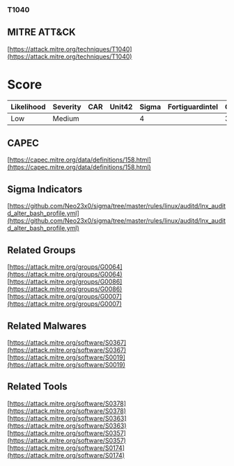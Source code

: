 
### T1040
## MITRE ATT&CK
[https://attack.mitre.org/techniques/T1040](https://attack.mitre.org/techniques/T1040)

# Score

| Likelihood | Severity | CAR | Unit42 | Sigma | Fortiguardintel | Groups | Malwares | Tools |
| ---------- | -------- | --- | ------ | ----- | --------------- | ---  | --- | --- |
| Low | Medium |   |   | 4 |   | 3 | 2 | 4 |



## CAPEC

[https://capec.mitre.org/data/definitions/158.html](https://capec.mitre.org/data/definitions/158.html)
[]()


## Sigma Indicators

[https://github.com/Neo23x0/sigma/tree/master/rules/linux/auditd/lnx_auditd_alter_bash_profile.yml](https://github.com/Neo23x0/sigma/tree/master/rules/linux/auditd/lnx_auditd_alter_bash_profile.yml)
[]()


## Related Groups

[https://attack.mitre.org/groups/G0064](https://attack.mitre.org/groups/G0064)
[https://attack.mitre.org/groups/G0086](https://attack.mitre.org/groups/G0086)
[https://attack.mitre.org/groups/G0007](https://attack.mitre.org/groups/G0007)
[]()


## Related Malwares

[https://attack.mitre.org/software/S0367](https://attack.mitre.org/software/S0367)
[https://attack.mitre.org/software/S0019](https://attack.mitre.org/software/S0019)
[]()


## Related Tools

[https://attack.mitre.org/software/S0378](https://attack.mitre.org/software/S0378)
[https://attack.mitre.org/software/S0363](https://attack.mitre.org/software/S0363)
[https://attack.mitre.org/software/S0357](https://attack.mitre.org/software/S0357)
[https://attack.mitre.org/software/S0174](https://attack.mitre.org/software/S0174)
[]()
